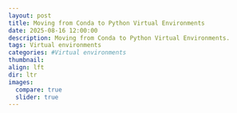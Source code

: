 ```yaml
---
layout: post
title: Moving from Conda to Python Virtual Environments
date: 2025-08-16 12:00:00
description: Moving from Conda to Python Virtual Environments.
tags: Virtual environments
categories: #Virtual environments
thumbnail:
align: lft
dir: ltr
images:
  compare: true
  slider: true
---
```


